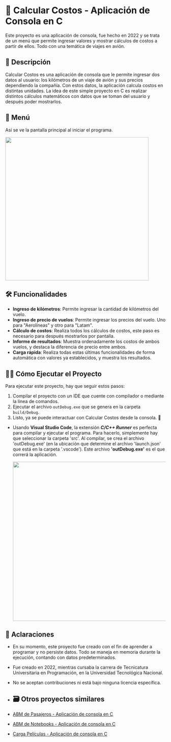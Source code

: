 # 🧮 Calcular Costos - Aplicación de Consola en C

Este proyecto es una aplicación de consola, fue hecho en 2022 y se trata de un menú que permite ingresar valores y mostrar cálculos de costos a partir de ellos. Todo con una temática de viajes en avión.

## 📘 Descripción

Calcular Costos es una aplicación de consola que le permite ingresar dos datos al usuario: los kilómetros de un viaje de avión y sus precios dependiendo la compañía. Con estos datos, la aplicación calcula costos en distintas unidades. La idea de este simple proyecto en C es realizar distintos cálculos matemáticos con datos que se toman del usuario y después poder mostrarlos.

## 🚀 Menú

Así se ve la pantalla principal al iniciar el programa.

<img src="https://github.com/user-attachments/assets/1a13ece3-0f5a-4731-92ec-f2267323ff1a" width="450"/>

## 🛠️ Funcionalidades

- **Ingreso de kilómetros**: Permite ingresar la cantidad de kilómetros del vuelo.
- **Ingreso de precio de vuelos**: Permite ingresar los precios del vuelo. Uno para "Aerolíneas" y otro para "Latam". 
- **Cálculo de costos**: Realiza todos los cálculos de costos, este paso es necesario para después mostrarlos por pantalla.
- **Informe de resultados**: Muestra ordenadamente los costos de ambos vuelos, y destaca la diferencia de precio entre ambos.
- **Carga rápida**: Realiza todas estas últimas funcionalidades de forma automática con valores ya establecidos, y muestra los resultados.

## 👨‍💻 Cómo Ejecutar el Proyecto

Para ejecutar este proyecto, hay que seguir estos pasos:

1. Compilar el proyecto con un IDE que cuente con compilador o mediante la línea de comandos.
2. Ejecutar el archivo `outDebug.exe` que se genera en la carpeta `build/Debug`.
3. Listo, ya se puede interactuar con Calcular Costos desde la consola. 🎉

- Usando **Visual Studio Code**, la extensión ***C/C++ Runner*** es perfecta para compilar y ejecutar el programa. Para hacerlo, simplemente hay que seleccionar la carpeta 'src'. Al compilar, se crea el archivo 'outDebug.exe' (en la ubicación que determine el archivo 'launch.json' que está en la carpeta '.vscode'). Este archivo **'outDebug.exe'** es el que correrá la aplicación.

  <img src="https://github.com/user-attachments/assets/21aac7da-b211-4983-b944-9590aa125365" width="500"/>

## 📌 Aclaraciones
- En su momento, este proyecto fue creado con el fin de aprender a programar y no persiste datos. Todo se maneja en memoria durante la ejecución, contando con datos predeterminados.
- Fue creado en 2022, mientras cursaba la carrera de Tecnicatura Universitaria en Programación, en la Universidad Tecnológica Nacional.
- No se aceptan contribuciones ni está bajo ninguna licencia específica.

- ## 🗃️ Otros proyectos similares
- [ABM de Pasajeros - Aplicación de consola en C](https://github.com/Leumig/C-ABM-Pasajeros)
- [ABM de Notebooks - Aplicación de consola en C](https://github.com/Leumig/C-ABM-Notebooks)
- [Carga Películas - Aplicación de consola en C](https://github.com/Leumig/C-Carga-Peliculas)
